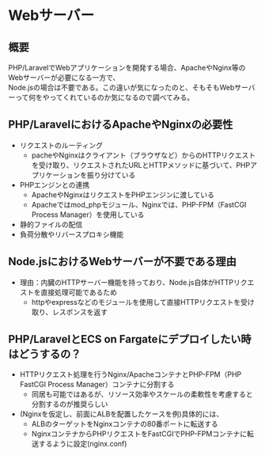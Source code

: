 # Webサーバー

## 概要

PHP/LaravelでWebアプリケーションを開発する場合、ApacheやNginx等のWebサーバーが必要になる一方で、  
Node.jsの場合は不要である。この違いが気になったのと、そもそもWebサーバーって何をやってくれているのか気になるので調べてみる。

## PHP/LaravelにおけるApacheやNginxの必要性

- リクエストのルーティング
  - pacheやNginxはクライアント（ブラウザなど）からのHTTPリクエストを受け取り、リクエストされたURLとHTTPメソッドに基づいて、PHPアプリケーションを振り分けている
- PHPエンジンとの連携
  - ApacheやNginxはリクエストをPHPエンジンに渡している
  - Apacheではmod_phpモジュール、Nginxでは、PHP-FPM（FastCGI Process Manager）を使用している
- 静的ファイルの配信
- 負荷分散やリバースプロキシ機能

##  Node.jsにおけるWebサーバーが不要である理由

- 理由：内臓のHTTPサーバー機能を持っており、Node.js自体がHTTPリクエストを直接処理可能であるため
  - httpやexpressなどのモジュールを使用して直接HTTPリクエストを受け取り、レスポンスを返す

## PHP/LaravelとECS on Fargateにデプロイしたい時はどうするの？

- HTTPリクエスト処理を行うNginx/ApacheコンテナとPHP-FPM（PHP FastCGI Process Manager）コンテナに分割する
  - 同居も可能ではあるが、リソース効率やスケールの柔軟性を考慮すると分割するのが推奨らしい
- (Nginxを仮定し、前面にALBを配置したケースを例)具体的には、
  - ALBのターゲットをNginxコンテナの80番ポートに転送する
  - NginxコンテナからPHPリクエストをFastCGIでPHP-FPMコンテナに転送するように設定(nginx.conf)